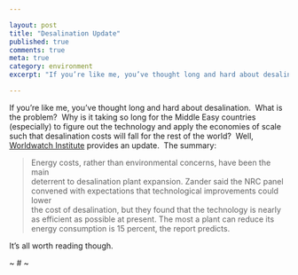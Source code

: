 ```yaml
---

layout: post
title: "Desalination Update"
published: true
comments: true
meta: true
category: environment
excerpt: "If you’re like me, you’ve thought long and hard about desalination.  What is the problem?  Why is it taking so long for the Middle Easy countries (especially) to figure out the technology and apply the economies of scale such that desalination costs will fall for the rest of the world?  Well, [Worldwatch Institute][1] provides an update.  The summary:"

---
```


If you’re like me, you’ve thought long and hard about desalination.  What is the problem?  Why is it taking so long for the Middle Easy countries (especially) to figure out the technology and apply the economies of scale such that desalination costs will fall for the rest of the world?  Well, [Worldwatch Institute][1] provides an update.  The summary: 

 [1]: http://www.worldwatch.org/node/5720 "Desalination Raises Environmental, Cost Concerns | Worldwatch Institute"

> Energy costs, rather than environmental concerns, have been the main  
> deterrent to desalination plant expansion. Zander said the NRC panel  
> convened with expectations that technological improvements could lower  
> the cost of desalination, but they found that the technology is nearly  
> as efficient as possible at present. The most a plant can reduce its  
> energy consumption is 15 percent, the report predicts.

It’s all worth reading though.

~ # ~